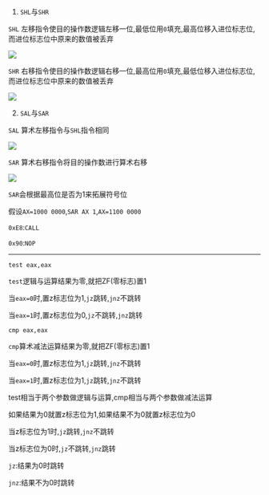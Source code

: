 1. `SHL`与`SHR`

`SHL` 左移指令使目的操作数逻辑左移一位,最低位用`0`填充,最高位移入进位标志位,而进位标志位中原来的数值被丢弃

![](https://cdn.jsdelivr.net/gh/AMDyesIntelno/blog_img@master/Notes/CTF/reverse/SHL.gif)

`SHR` 右移指令使目的操作数逻辑右移一位,最高位用`0`填充,最低位移入进位标志位,而进位标志位中原来的数值被丢弃

![](https://cdn.jsdelivr.net/gh/AMDyesIntelno/blog_img@master/Notes/CTF/reverse/SHR.gif)

2. `SAL`与`SAR`

`SAL` 算术左移指令与`SHL`指令相同

![](https://cdn.jsdelivr.net/gh/AMDyesIntelno/blog_img@master/Notes/CTF/reverse/SAL.gif)

`SAR` 算术右移指令将目的操作数进行算术右移

![](https://cdn.jsdelivr.net/gh/AMDyesIntelno/blog_img@master/Notes/CTF/reverse/SAR.gif)

`SAR`会根据最高位是否为1来拓展符号位

假设`AX=1000 0000`,`SAR AX 1`,`AX=1100 0000`

`0xE8`:`CALL`

`0x90`:`NOP`

---

`test eax,eax`

`test`逻辑与运算结果为零,就把ZF(零标志)置1

当`eax=0`时,置z标志位为1,`jz`跳转,`jnz`不跳转

当`eax=1`时,置z标志位为0,`jz`不跳转,`jnz`跳转

`cmp eax,eax`

`cmp`算术减法运算结果为零,就把ZF(零标志)置1

当`eax=0`时,置z标志位为1,`jz`跳转,`jnz`不跳转

当`eax=1`时,置z标志位为1,`jz`跳转,`jnz`不跳转

test相当于两个参数做逻辑与运算,cmp相当与两个参数做减法运算

如果结果为0就置z标志位为1,如果结果不为0就置z标志位为0

当z标志位为1时,`jz`跳转,`jnz`不跳转

当z标志位为0时,`jz`不跳转,`jnz`跳转

`jz`:结果为0时跳转

`jnz`:结果不为0时跳转